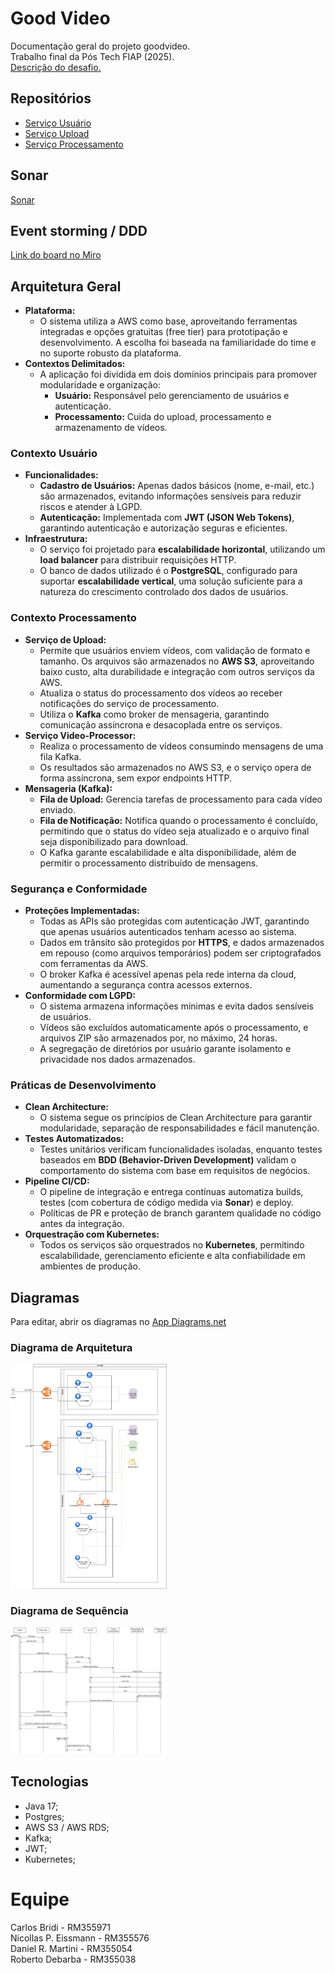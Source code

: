 # Good Video
Documentação geral do projeto goodvideo.   
Trabalho final da Pós Tech FIAP (2025).  
[Descrição do desafio.](doc/Hack%20SOAT%206_7.pdf)

## Repositórios
- [Serviço Usuário](https://github.com/goodvideo-postech-org/goodvideo-auth)
- [Serviço Upload](https://github.com/goodvideo-postech-org/goodvideo-upload)
- [Serviço Processamento](https://github.com/goodvideo-postech-org/goodvideo-video-processor)

## Sonar
[Sonar](https://sonarcloud.io/organizations/goodvideo-postech-org/projects?sort=name)

## Event storming / DDD
[Link do board no Miro](https://miro.com/app/board/uXjVLxYrinA=/?share_link_id=903786219199)

## Arquitetura Geral
- **Plataforma:** 
  - O sistema utiliza a AWS como base, aproveitando ferramentas integradas e opções gratuitas (free tier) para prototipação e desenvolvimento. A escolha foi baseada na familiaridade do time e no suporte robusto da plataforma.
- **Contextos Delimitados:** 
  - A aplicação foi dividida em dois domínios principais para promover modularidade e organização:
    - **Usuário:** Responsável pelo gerenciamento de usuários e autenticação.
    - **Processamento:** Cuida do upload, processamento e armazenamento de vídeos.

### Contexto Usuário
- **Funcionalidades:**
  - **Cadastro de Usuários:** Apenas dados básicos (nome, e-mail, etc.) são armazenados, evitando informações sensíveis para reduzir riscos e atender à LGPD.
  - **Autenticação:** Implementada com **JWT (JSON Web Tokens)**, garantindo autenticação e autorização seguras e eficientes.
- **Infraestrutura:**
  - O serviço foi projetado para **escalabilidade horizontal**, utilizando um **load balancer** para distribuir requisições HTTP.
  - O banco de dados utilizado é o **PostgreSQL**, configurado para suportar **escalabilidade vertical**, uma solução suficiente para a natureza do crescimento controlado dos dados de usuários.

### Contexto Processamento
- **Serviço de Upload:**
  - Permite que usuários enviem vídeos, com validação de formato e tamanho. Os arquivos são armazenados no **AWS S3**, aproveitando baixo custo, alta durabilidade e integração com outros serviços da AWS.
  - Atualiza o status do processamento dos vídeos ao receber notificações do serviço de processamento.
  - Utiliza o **Kafka** como broker de mensageria, garantindo comunicação assíncrona e desacoplada entre os serviços.
- **Serviço Video-Processor:**
  - Realiza o processamento de vídeos consumindo mensagens de uma fila Kafka.
  - Os resultados são armazenados no AWS S3, e o serviço opera de forma assíncrona, sem expor endpoints HTTP.
- **Mensageria (Kafka):**
  - **Fila de Upload:** Gerencia tarefas de processamento para cada vídeo enviado.
  - **Fila de Notificação:** Notifica quando o processamento é concluído, permitindo que o status do vídeo seja atualizado e o arquivo final seja disponibilizado para download.
  - O Kafka garante escalabilidade e alta disponibilidade, além de permitir o processamento distribuído de mensagens.

### Segurança e Conformidade
- **Proteções Implementadas:**
  - Todas as APIs são protegidas com autenticação JWT, garantindo que apenas usuários autenticados tenham acesso ao sistema.
  - Dados em trânsito são protegidos por **HTTPS**, e dados armazenados em repouso (como arquivos temporários) podem ser criptografados com ferramentas da AWS.
  - O broker Kafka é acessível apenas pela rede interna da cloud, aumentando a segurança contra acessos externos.
- **Conformidade com LGPD:**
  - O sistema armazena informações mínimas e evita dados sensíveis de usuários.
  - Vídeos são excluídos automaticamente após o processamento, e arquivos ZIP são armazenados por, no máximo, 24 horas.
  - A segregação de diretórios por usuário garante isolamento e privacidade nos dados armazenados.

### Práticas de Desenvolvimento
- **Clean Architecture:**
  - O sistema segue os princípios de Clean Architecture para garantir modularidade, separação de responsabilidades e fácil manutenção.
- **Testes Automatizados:**
  - Testes unitários verificam funcionalidades isoladas, enquanto testes baseados em **BDD (Behavior-Driven Development)** validam o comportamento do sistema com base em requisitos de negócios.
- **Pipeline CI/CD:**
  - O pipeline de integração e entrega contínuas automatiza builds, testes (com cobertura de código medida via **Sonar**) e deploy.
  - Políticas de PR e proteção de branch garantem qualidade no código antes da integração.
- **Orquestração com Kubernetes:**
  - Todos os serviços são orquestrados no **Kubernetes**, permitindo escalabilidade, gerenciamento eficiente e alta confiabilidade em ambientes de produção.

## Diagramas
Para editar, abrir os diagramas no [App Diagrams.net](https://app.diagrams.net/)

### Diagrama de Arquitetura
<img src="diagramas/diagrama%20de%20arquitetura.drawio.png" width="250">

### Diagrama de Sequência
<img src="diagramas/fluxograma.drawio.png" width="250">

## Tecnologias
- Java 17;
- Postgres;
- AWS S3 / AWS RDS;
- Kafka;
- JWT;
- Kubernetes;

# Equipe
Carlos Bridi - RM355971  
Nicollas P. Eissmann - RM355576  
Daniel R. Martini - RM355054  
Roberto Debarba - RM355038
